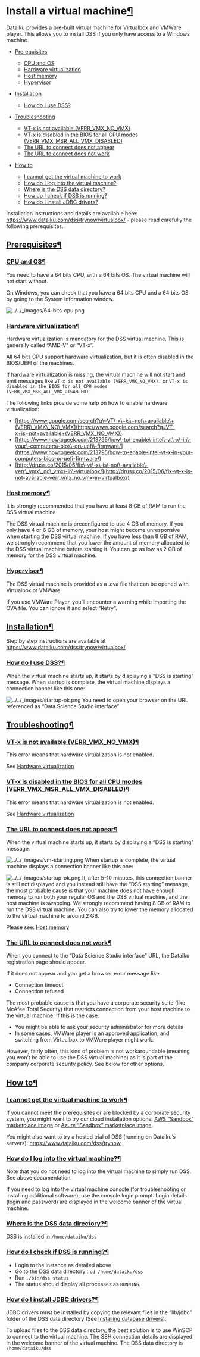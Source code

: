 Install a virtual machine[¶](#install-a-virtual-machine "Permalink to this heading")
====================================================================================


Dataiku provides a pre\-built virtual machine for Virtualbox and VMWare player.
This allows you to install DSS if you only have access to a Windows machine.



* [Prerequisites](#prerequisites)


	+ [CPU and OS](#cpu-and-os)
	+ [Hardware virtualization](#hardware-virtualization)
	+ [Host memory](#host-memory)
	+ [Hypervisor](#hypervisor)
* [Installation](#installation)


	+ [How do I use DSS?](#how-do-i-use-dss)
* [Troubleshooting](#troubleshooting)


	+ [VT\-x is not available (VERR\_VMX\_NO\_VMX)](#vt-x-is-not-available-verr-vmx-no-vmx)
	+ [VT\-x is disabled in the BIOS for all CPU modes (VERR\_VMX\_MSR\_ALL\_VMX\_DISABLED)](#vt-x-is-disabled-in-the-bios-for-all-cpu-modes-verr-vmx-msr-all-vmx-disabled)
	+ [The URL to connect does not appear](#the-url-to-connect-does-not-appear)
	+ [The URL to connect does not work](#the-url-to-connect-does-not-work)
* [How to](#how-to)


	+ [I cannot get the virtual machine to work](#i-cannot-get-the-virtual-machine-to-work)
	+ [How do I log into the virtual machine?](#how-do-i-log-into-the-virtual-machine)
	+ [Where is the DSS data directory?](#where-is-the-dss-data-directory)
	+ [How do I check if DSS is running?](#how-do-i-check-if-dss-is-running)
	+ [How do I install JDBC drivers?](#how-do-i-install-jdbc-drivers)



Installation instructions and details are available here: <https://www.dataiku.com/dss/trynow/virtualbox/> \- please read carefully the following prerequisites.



[Prerequisites](#id1)[¶](#prerequisites "Permalink to this heading")
--------------------------------------------------------------------



### [CPU and OS](#id2)[¶](#cpu-and-os "Permalink to this heading")


You need to have a 64 bits CPU, with a 64 bits OS. The virtual machine will not start without.


On Windows, you can check that you have a 64 bits CPU and a 64 bits OS by going to the System information window.


![../../_images/64-bits-cpu.png](../../_images/64-bits-cpu.png)


### [Hardware virtualization](#id3)[¶](#hardware-virtualization "Permalink to this heading")


Hardware virtualization is mandatory for the DSS virtual machine. This is generally called “AMD\-V” or “VT\-x”.


All 64 bits CPU support hardware virtualization, but it is often disabled in the BIOS/UEFI of the machines.


If hardware virtualization is missing, the virtual machine will not start and emit messages like `VT-x is not available (VERR_VMX_NO_VMX).` or `VT-x is disabled in the BIOS for all CPU modes (VERR_VMX_MSR_ALL_VMX_DISABLED).`


The following links provide some help on how to enable hardware virtualization:


* [https://www.google.com/search?q\=VT\-x\+is\+not\+available\+(VERR\_VMX\_NO\_VMX](https://www.google.com/search?q=VT-x+is+not+available+(VERR_VMX_NO_VMX)).
* [https://www.howtogeek.com/213795/how\-to\-enable\-intel\-vt\-x\-in\-your\-computers\-bios\-or\-uefi\-firmware/](https://www.howtogeek.com/213795/how-to-enable-intel-vt-x-in-your-computers-bios-or-uefi-firmware/)
* [http://druss.co/2015/06/fix\-vt\-x\-is\-not\-available\-verr\_vmx\_no\_vmx\-in\-virtualbox/](http://druss.co/2015/06/fix-vt-x-is-not-available-verr_vmx_no_vmx-in-virtualbox/)




### [Host memory](#id4)[¶](#host-memory "Permalink to this heading")


It is strongly recommended that you have at least 8 GB of RAM to run the DSS virtual machine.


The DSS virtual machine is preconfigured to use 4 GB of memory. If you only have 4 or 6 GB of memory, your host might become unresponsive when starting the DSS virtual machine. If you have less than 8 GB of RAM, we strongly recommend that you lower the amount of memory allocated to the DSS virtual machine before starting it. You can go as low as 2 GB of memory for the DSS virtual machine.




### [Hypervisor](#id5)[¶](#hypervisor "Permalink to this heading")


The DSS virtual machine is provided as a .ova file that can be opened with Virtualbox or VMWare.


If you use VMWare Player, you’ll encounter a warning while importing the OVA file. You can ignore it and select “Retry”.





[Installation](#id6)[¶](#installation "Permalink to this heading")
------------------------------------------------------------------


Step by step instructions are available at <https://www.dataiku.com/dss/trynow/virtualbox/>



### [How do I use DSS?](#id7)[¶](#how-do-i-use-dss "Permalink to this heading")


When the virtual machine starts up, it starts by displaying a “DSS is starting” message. When startup is complete, the virtual machine displays a connection banner like this one:


![../../_images/startup-ok.png](../../_images/startup-ok.png)
You need to open your browser on the URL referenced as “Data Science Studio interface”





[Troubleshooting](#id8)[¶](#troubleshooting "Permalink to this heading")
------------------------------------------------------------------------



### [VT\-x is not available (VERR\_VMX\_NO\_VMX)](#id9)[¶](#vt-x-is-not-available-verr-vmx-no-vmx "Permalink to this heading")


This error means that hardware virtualization is not enabled.


See [Hardware virtualization](#install-other-vm-hw)




### [VT\-x is disabled in the BIOS for all CPU modes (VERR\_VMX\_MSR\_ALL\_VMX\_DISABLED)](#id10)[¶](#vt-x-is-disabled-in-the-bios-for-all-cpu-modes-verr-vmx-msr-all-vmx-disabled "Permalink to this heading")


This error means that hardware virtualization is not enabled.


See [Hardware virtualization](#install-other-vm-hw)




### [The URL to connect does not appear](#id11)[¶](#the-url-to-connect-does-not-appear "Permalink to this heading")


When the virtual machine starts up, it starts by displaying a “DSS is starting” message.


![../../_images/vm-starting.png](../../_images/vm-starting.png)
When startup is complete, the virtual machine displays a connection banner like this one:


![../../_images/startup-ok.png](../../_images/startup-ok.png)
If, after 5\-10 minutes, this connection banner is still not displayed and you instead still have the “DSS starting” message, the most probable cause is that your machine does not have enough memory to run both your regular OS and the DSS virtual machine, and the host machine is swapping. We strongly recommend having 8 GB of RAM to run the DSS virtual machine. You can also try to lower the memory allocated to the virtual machine to around 2 GB.


Please see: [Host memory](#install-other-vm-mem)




### [The URL to connect does not work](#id12)[¶](#the-url-to-connect-does-not-work "Permalink to this heading")


When you connect to the “Data Science Studio interface” URL, the Dataiku registration page should appear.


If it does not appear and you get a browser error message like:


* Connection timeout
* Connection refused


The most probable cause is that you have a corporate security suite (like McAfee Total Security) that restricts connection from your host machine to the virtual machine. If this is the case:


* You might be able to ask your security administrator for more details
* In some cases, VMWare player is an approved application, and switching from Virtualbox to VMWare player might work.


However, fairly often, this kind of problem is not workaroundable (meaning you won’t be able to use the DSS virtual machine) as it is part of the company corporate security policy. See below for other options.





[How to](#id13)[¶](#how-to "Permalink to this heading")
-------------------------------------------------------



### [I cannot get the virtual machine to work](#id14)[¶](#i-cannot-get-the-virtual-machine-to-work "Permalink to this heading")


If you cannot meet the prerequisites or are blocked by a corporate security system, you might want to try our cloud installation options: [AWS “Sandbox” marketplace image](aws.html) or [Azure “Sandbox” marketplace image](azure.html).


You might also want to try a hosted trial of DSS (running on Dataiku’s servers): <https://www.dataiku.com/dss/trynow>




### [How do I log into the virtual machine?](#id15)[¶](#how-do-i-log-into-the-virtual-machine "Permalink to this heading")


Note that you do not need to log into the virtual machine to simply run DSS. See above documentation.


If you need to log into the virtual machine console (for troubleshooting or installing additional software), use the console login prompt. Login details (login and password) are displayed in the welcome banner of the virtual machine.




### [Where is the DSS data directory?](#id16)[¶](#where-is-the-dss-data-directory "Permalink to this heading")


DSS is installed in `/home/dataiku/dss`




### [How do I check if DSS is running?](#id17)[¶](#how-do-i-check-if-dss-is-running "Permalink to this heading")


* Login to the instance as detailed above
* Go to the DSS data directory : `cd /home/dataiku/dss`
* Run `./bin/dss status`
* The status should display all processes as `RUNNING`.




### [How do I install JDBC drivers?](#id18)[¶](#how-do-i-install-jdbc-drivers "Permalink to this heading")


JDBC drivers must be installed by copying the relevant files in the “lib/jdbc” folder of the DSS data directory (See [Installing database drivers](../custom/jdbc.html)).


To upload files to the DSS data directory, the best solution is to use WinSCP to connect to the virtual machine. The SSH connection details are displayed in the welcome banner of the virtual machine. The DSS data directory is `/home/dataiku/dss`